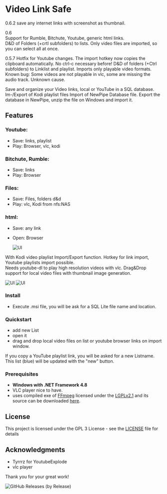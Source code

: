 # Video Link Safe
0.6.2 
save any internet links with screenshot as thumbnail.  

0.6  
Support for Rumble, Bitchute, Youtube, generic html links.  
D&D of Folders (+crtl subfolders) to lists. Only video files are imported, so you can select all at once.

0.5.7  Hotfix for Youtube changes. The import hotkey now copies the clipboard automatically. No ctrl-c necessary before!
D&D of folders (+Ctrl subfolders) to Linklist and playlist. Imports only playable video formats.  
Known bug: Some videos are not playable in vlc, some are missing the audio track. Unknown cause. 


Save and organize your Video links, local or YouTube in a SQL database. Im-/Export of Kodi playlist files 
Import of NewPipe Database file. Export the database in NewPipe, unzip the file on Windows and import it. 

## Features

### Youtube:  
- Save: links, playlist  
- Play: Browser, vlc, kodi

### Bitchute, Rumble:  
- Save: links  
- Play: Browser  

### Files:    
- Save: Files, folders d&d  
- Play: vlc, Kodi from nfs:NAS  

### html:  
- Save: any link  
- Open: Browser  
  
  
  ![UI](dropzone1.png) 
  
With Kodi video playlist Import/Export function. Hotkey for link import, Youtube playlists import possible.  
Needs youtube-dl to play high resolution videos with vlc.  Drag&Drop support for local video files with thumbnail image generation. 

 ![UI](grid1.png) ![UI](VideoLinkSafe_1.PNG)
   
   
### Install

- Execute .msi file, you will be ask for a SQL Lite file name and location. 

### Quickstart

- add new List
- open it
- drag and drop local video files on list or youtube browser links on import window.

If you copy a YouTube playlist link, you will be asked for a new Listname. This list (blue) will be updated with the "new" button.
 
### Prerequisites

- **Windows with .NET Framework 4.8** 
- VLC player nice to have.
- uses compiled exe of <a href=http://ffmpeg.org>FFmpeg</a> licensed under the <a href=http://www.gnu.org/licenses/old-licenses/lgpl-2.1.html>LGPLv2.1</a> and its source can be downloaded <a href=https://github.com/FFmpeg/FFmpeg>here</a>.


 
## License

This project is licensed under the GPL 3 License - see the [LICENSE](LICENSE) file for details

## Acknowledgments

* Tyrrrz for YoutubeExplode 
* vlc player

Thank you for your great work!
 
 
![GitHub Releases (by Release)](https://img.shields.io/github/downloads/Isayso/VideoLinkSafe/total)

